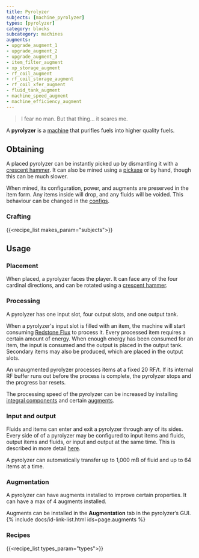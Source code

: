 ```yaml
---
title: Pyrolyzer
subjects: [machine_pyrolyzer]
types: [pyrolyzer]
category: blocks
subcategory: machines
augments:
- upgrade_augment_1
- upgrade_augment_2
- upgrade_augment_3
- item_filter_augment
- xp_storage_augment
- rf_coil_augment
- rf_coil_storage_augment
- rf_coil_xfer_augment
- fluid_tank_augment
- machine_speed_augment
- machine_efficiency_augment
---
```

> I fear no man. But that thing... it scares me.

A **pyrolyzer** is a [machine](../machines/) that purifies fuels into higher
quality fuels.

Obtaining
---------

A placed pyrolyzer can be instantly picked up by dismantling it with a
[crescent hammer](../../thermal-foundation/crescent-hammer/). It can also be
mined using a [pickaxe](https://minecraft.fandom.com/wiki/Pickaxe) or by hand,
though this can be much slower.

When mined, its configuration, power, and augments are preserved in the item
form. Any items inside will drop, and any fluids will be voided. This behaviour
can be changed in the [configs](../../faq#configs).

### Crafting
{{<recipe_list makes_param="subjects">}}

Usage
-----

### Placement
When placed, a pyrolyzer faces the player. It can face any of the four cardinal
directions, and can be rotated using a
[crescent hammer](../../thermal-foundation/crescent-hammer/).

### Processing
A pyrolyzer has one input slot, four output slots, and one output tank.

When a pyrolyzer's input slot is filled with an item, the machine will start
consuming [Redstone Flux](/docs/redstone-flux/) to process it. Every processed
item requires a certain amount of energy. When enough energy has been consumed
for an item, the input is consumed and the output is placed in the output tank.
Secondary items may also be produced, which are placed in the output slots.

An unaugmented pyrolyzer processes items at a fixed 20 RF/t. If its internal RF
buffer runs out before the process is complete, the pyrolyzer stops and the
progress bar resets.

The processing speed of the pyrolyzer can be increased by installing
[integral components](#augmentation) and certain [augments](#augmentation).

### Input and output
Fluids and items can enter and exit a pyrolyzer through any of its sides. Every
side of of a pyrolyzer may be configured to input items and fluids, output items
and fluids, or input and output at the same time. This is described in more
detail [here](../../thermal-expansion/machines#configuration).

A pyrolyzer can automatically transfer up to 1,000 mB of fluid and up to 64
items at a time.

### Augmentation
A pyrolyzer can have augments installed to improve certain properties. It can
have a max of 4 augments installed.

Augments can be installed in the **Augmentation** tab in the pyrolyzer’s GUI.
{% include docs/id-link-list.html ids=page.augments %}

### Recipes
{{<recipe_list types_param="types">}}